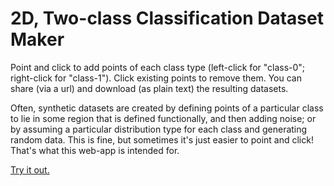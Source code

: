# 2D, Two-class Classification Dataset Maker

Point and click to add points of each class type (left-click for "class-0"; right-click for "class-1"). Click existing points to remove them. You can share (via a url) and download (as plain text) the resulting datasets.

Often, synthetic datasets are created by defining points of a particular class to lie in some region that is defined functionally, and then adding noise; or by assuming a particular distribution type for each class and generating random data. This is fine, but sometimes it's just easier to point and click! That's what this web-app is intended for.

[Try it out.](http://notmatthancock.github.io/dataset2d/#-246%2C-138%2C0%2C-200%2C-85%2C0%2C-155%2C-10%2C0%2C-128%2C58%2C0%2C-28%2C161%2C0%2C73%2C158%2C0%2C17%2C208%2C0%2C-130%2C219%2C0%2C-217%2C87%2C0%2C-169%2C-23%2C0%2C36%2C163%2C0%2C96%2C195%2C0%2C-84%2C233%2C0%2C-145%2C148%2C0%2C-62%2C125%2C0%2C-18%2C108%2C0%2C-15%2C40%2C0%2C-91%2C-24%2C0%2C-114%2C-88%2C0%2C-142%2C177%2C0%2C-225%2C189%2C0%2C-210%2C132%2C0%2C-224%2C31%2C0%2C-252%2C-21%2C0%2C-264%2C-74%2C0%2C-207%2C-24%2C0%2C-185%2C36%2C0%2C-304%2C111%2C0%2C-252%2C154%2C0%2C-151%2C193%2C0%2C-143%2C247%2C0%2C13%2C158%2C0%2C-89%2C39%2C0%2C-116%2C104%2C0%2C-21%2C217%2C0%2C-4%2C257%2C0%2C-50%2C279%2C0%2C-62%2C193%2C0%2C-82%2C148%2C0%2C-115%2C129%2C0%2C-151%2C85%2C0%2C0%2C-42%2C0%2C82%2C90%2C0%2C34%2C79%2C0%2C39%2C230%2C1%2C73%2C249%2C1%2C174%2C100%2C1%2C180%2C-44%2C1%2C144%2C-76%2C1%2C42%2C-122%2C1%2C-64%2C-175%2C1%2C-97%2C-170%2C1%2C-144%2C-129%2C1%2C-163%2C-110%2C1%2C-210%2C-179%2C1%2C-257%2C-214%2C1%2C-293%2C-117%2C1%2C-291%2C-61%2C1%2C-144%2C-98%2C1%2C-96%2C-63%2C1%2C-80%2C-49%2C1%2C6%2C-27%2C1%2C72%2C9%2C1%2C111%2C-48%2C1%2C75%2C-221%2C1%2C16%2C-224%2C1%2C-58%2C70%2C1%2C-29%2C-154%2C1%2C-30%2C-30%2C1%2C71%2C213%2C1%2C127%2C83%2C1%2C252%2C-91%2C1%2C267%2C-114%2C1%2C206%2C133%2C1%2C204%2C192%2C1%2C183%2C243%2C1%2C22%2C55%2C1%2C17%2C-66%2C1%2C-32%2C-110%2C1%2C-64%2C-128%2C1%2C-81%2C3%2C1%2C5%2C29%2C1%2C-119%2C-215%2C1%2C248%2C65%2C1)
